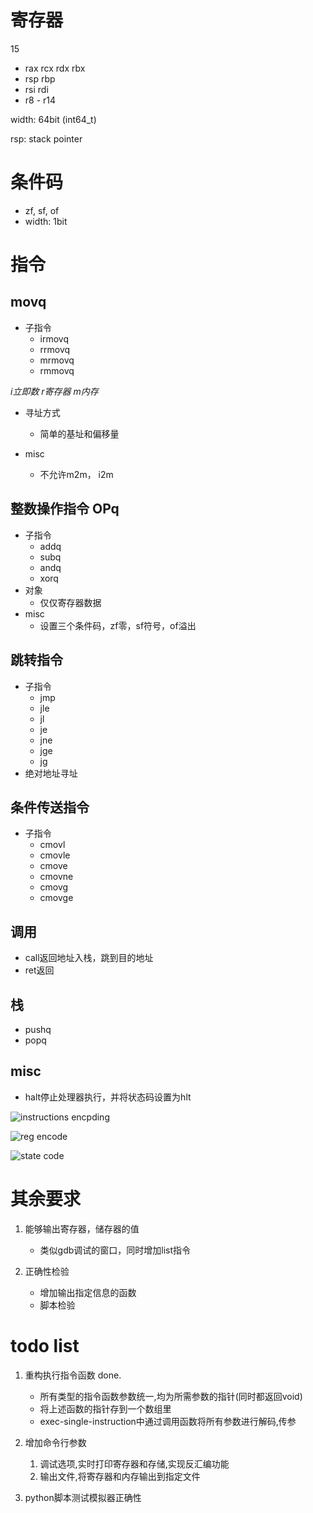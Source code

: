 # 寄存器
15
- rax rcx rdx rbx
- rsp rbp
- rsi rdi
- r8 - r14

width: 64bit (int64_t)

rsp: stack pointer

# 条件码
- zf, sf, of
- width: 1bit


# 指令

## movq
- 子指令
  - irmovq
  - rrmovq
  - mrmovq
  - rmmovq

*i立即数 r寄存器 m内存*

- 寻址方式
  - 简单的基址和偏移量

- misc
  - 不允许m2m， i2m

## 整数操作指令 OPq
- 子指令
  - addq
  - subq
  - andq
  - xorq
- 对象
  - 仅仅寄存器数据
- misc
  - 设置三个条件码，zf零，sf符号，of溢出

## 跳转指令

- 子指令
  - jmp
  - jle
  - jl
  - je
  - jne
  - jge
  - jg
- 绝对地址寻址


## 条件传送指令

- 子指令
  - cmovl
  - cmovle
  - cmove
  - cmovne
  - cmovg
  - cmovge


## 调用

- call返回地址入栈，跳到目的地址
- ret返回

## 栈

- pushq
- popq

## misc

- halt停止处理器执行，并将状态码设置为hlt

![instructions encpding](instructions.png)

![reg encode](regencode.png)

![state code](statcode.png)

# 其余要求

1. 能够输出寄存器，储存器的值
   
   - 类似gdb调试的窗口，同时增加list指令

2. 正确性检验
   - 增加输出指定信息的函数
   - 脚本检验


# todo list
1. 重构执行指令函数 done.
   - 所有类型的指令函数参数统一,均为所需参数的指针(同时都返回void)
   - 将上述函数的指针存到一个数组里
   - exec-single-instruction中通过调用函数将所有参数进行解码,传参

2. 增加命令行参数
   1. 调试选项,实时打印寄存器和存储,实现反汇编功能
   2. 输出文件,将寄存器和内存输出到指定文件


3. python脚本测试模拟器正确性
